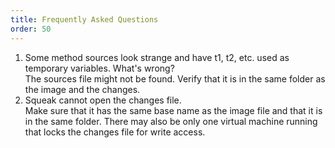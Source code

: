```yaml
---
title: Frequently Asked Questions
order: 50
---
```

<ol>
<li>Some method sources look strange and have t1, t2, etc. used as temporary variables. What's wrong?<br>
The sources file might not be found. Verify that it is in the same folder as the image and the changes.</li>
<li>Squeak cannot open the changes file.<br>
Make sure that it has the same base name as the image file and that it is in the same folder. There may also be only one virtual machine running that locks the changes file for write access.</li>
</ol>
